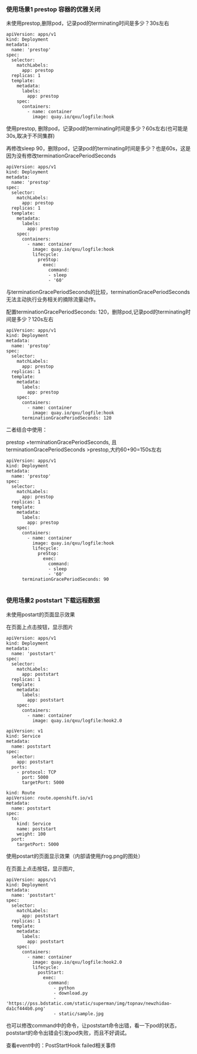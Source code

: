 ### 使用场景1 prestop 容器的优雅关闭

未使用prestop,删除pod，记录pod的terminating时间是多少？30s左右

```
apiVersion: apps/v1
kind: Deployment
metadata:
  name: 'prestop'
spec:
  selector:
    matchLabels:
      app: prestop
  replicas: 1
  template:
    metadata:
      labels:
        app: prestop
    spec:
      containers:
        - name: container
          image: quay.io/qxu/logfile:hook
```



使用prestop, 删除pod，记录pod的terminating时间是多少？60s左右(也可能是30s,取决于不同集群)

再修改sleep 90，删除pod，记录pod的terminating时间是多少？也是60s，这是因为没有修改terminationGracePeriodSeconds

```
apiVersion: apps/v1
kind: Deployment
metadata:
  name: 'prestop'
spec:
  selector:
    matchLabels:
      app: prestop
  replicas: 1
  template:
    metadata:
      labels:
        app: prestop
    spec:
      containers:
        - name: container
          image: quay.io/qxu/logfile:hook
          lifecycle:
            preStop:
              exec:
                command:
                - sleep
                - '60'
```



与terminationGracePeriodSeconds的比较，terminationGracePeriodSeconds无法主动执行业务相关的摘除流量动作。

 配置terminationGracePeriodSeconds: 120，删除pod,记录pod的terminating时间是多少？120s左右

```
apiVersion: apps/v1
kind: Deployment
metadata:
  name: 'prestop'
spec:
  selector:
    matchLabels:
      app: prestop
  replicas: 1
  template:
    metadata:
      labels:
        app: prestop
    spec:
      containers:
        - name: container
          image: quay.io/qxu/logfile:hook
      terminationGracePeriodSeconds: 120   
```



二者结合中使用：

prestop +terminationGracePeriodSeconds, 且terminationGracePeriodSeconds >prestop,大约60+90=150s左右

```
apiVersion: apps/v1
kind: Deployment
metadata:
  name: 'prestop'
spec:
  selector:
    matchLabels:
      app: prestop
  replicas: 1
  template:
    metadata:
      labels:
        app: prestop
    spec:
      containers:
        - name: container
          image: quay.io/qxu/logfile:hook
          lifecycle:
            preStop:
              exec:
                command:
                - sleep
                - '60'
      terminationGracePeriodSeconds: 90          
  
```



### 使用场景2 poststart 下载远程数据



未使用postart的页面显示效果

在页面上点击按钮，显示图片

```
apiVersion: apps/v1
kind: Deployment
metadata:
  name: 'poststart'
spec:
  selector:
    matchLabels:
      app: poststart
  replicas: 1
  template:
    metadata:
      labels:
        app: poststart
    spec:
      containers:
        - name: container
          image: quay.io/qxu/logfile:hook2.0
```



```
apiVersion: v1
kind: Service
metadata:
  name: poststart
spec:
  selector:
    app: poststart
  ports:
    - protocol: TCP
      port: 5000
      targetPort: 5000

```

```
kind: Route
apiVersion: route.openshift.io/v1
metadata:
  name: poststart
spec:
  to:
    kind: Service
    name: poststart
    weight: 100
  port:
    targetPort: 5000
```





使用postart的页面显示效果（内部请使用jfrog.png的图处）

在页面上点击按钮，显示图片,

```
apiVersion: apps/v1
kind: Deployment
metadata:
  name: 'poststart'
spec:
  selector:
    matchLabels:
      app: poststart
  replicas: 1
  template:
    metadata:
      labels:
        app: poststart
    spec:
      containers:
        - name: container
          image: quay.io/qxu/logfile:hook2.0
          lifecycle:
            postStart:
              exec:
                command:
                  - python
                  - download.py
                  - 'https://pss.bdstatic.com/static/superman/img/topnav/newzhidao-da1cf444b0.png'
                  - static/sample.jpg
```



也可以修改command中的命令，让poststart命令出错，看一下pod的状态，poststart的命令出错会引发pod失败，而且不好调试。

查看event中的：PostStartHook failed相关事件